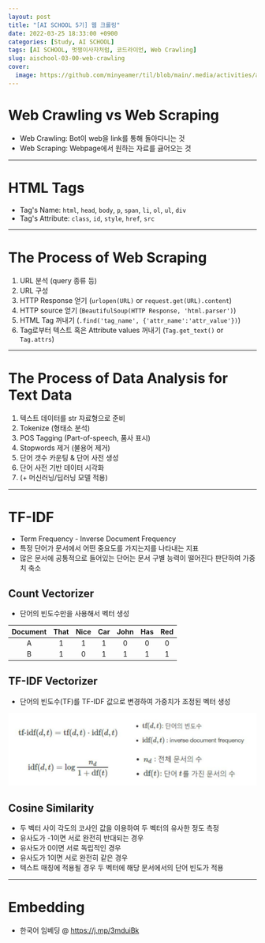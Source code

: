 ```yaml
---
layout: post
title: "[AI SCHOOL 5기] 웹 크롤링"
date: 2022-03-25 18:33:00 +0900
categories: [Study, AI SCHOOL]
tags: [AI SCHOOL, 멋쟁이사자처럼, 코드라이언, Web Crawling]
slug: aischool-03-00-web-crawling
cover:
  image: https://github.com/minyeamer/til/blob/main/.media/activities/ai-school/cover.png?raw=true
---
```


# Web Crawling vs Web Scraping
- Web Crawling: Bot이 web을 link를 통해 돌아다니는 것
- Web Scraping: Webpage에서 원하는 자료를 긇어오는 것

---

# HTML Tags
- Tag's Name: `html`, `head`, `body`, `p`, `span`, `li`, `ol`, `ul`, `div`
- Tag's Attribute: `class`, `id`, `style`, `href`, `src`

---

# The Process of Web Scraping
1. URL 분석 (query 종류 등)
2. URL 구성
3. HTTP Response 얻기 (`urlopen(URL)` or `request.get(URL).content`)
4. HTTP source 얻기 (`BeautifulSoup(HTTP Response, 'html.parser')`)
5. HTML Tag 꺼내기 (`.find('tag_name', {'attr_name':'attr_value'})`)
6. Tag로부터 텍스트 혹은 Attribute values 꺼내기 (`Tag.get_text()` or `Tag.attrs`)

---

# The Process of Data Analysis for Text Data
1. 텍스트 데이터를 str 자료형으로 준비
2. Tokenize (형태소 분석)
3. POS Tagging (Part-of-speech, 품사 표시)
4. Stopwords 제거 (불용어 제거)
5. 단어 갯수 카운팅 & 단어 사전 생성
6. 단어 사전 기반 데이터 시각화
7. (+ 머신러닝/딥러닝 모델 적용)

---

# TF-IDF
- Term Frequency - Inverse Document Frequency
- 특정 단어가 문서에서 어떤 중요도를 가지는지를 나타내는 지표
- 많은 문서에 공통적으로 들어있는 단어는 문서 구별 능력이 떨어진다 판단하여 가중치 축소

## Count Vectorizer
- 단어의 빈도수만을 사용해서 벡터 생성

|Document|That|Nice|Car|John|Has|Red|
|:------:|:--:|:--:|:-:|:--:|:-:|:-:|
|A|1|1|1|0|0|0|
|B|1|0|1|1|1|1|

## TF-IDF Vectorizer
- 단어의 빈도수(TF)를 TF-IDF 값으로 변경하여 가중치가 조정된 벡터 생성

![tf-idf-fomular](https://github.com/minyeamer/til/blob/main/.media/activities/ai-school/03-web-crawling/00-web-crawling/tf-idf-fomular.png?raw=true)

## Cosine Similarity
- 두 벡터 사이 각도의 코사인 값을 이용하여 두 벡터의 유사한 정도 측정
- 유사도가 -1이면 서로 완전히 반대되는 경우
- 유사도가 0이면 서로 독립적인 경우
- 유사도가 1이면 서로 완전히 같은 경우
- 텍스트 매칭에 적용될 경우 두 벡터에 해당 문서에서의 단어 빈도가 적용

---

# Embedding
- 한국어 임베딩 @ https://j.mp/3mduiBk